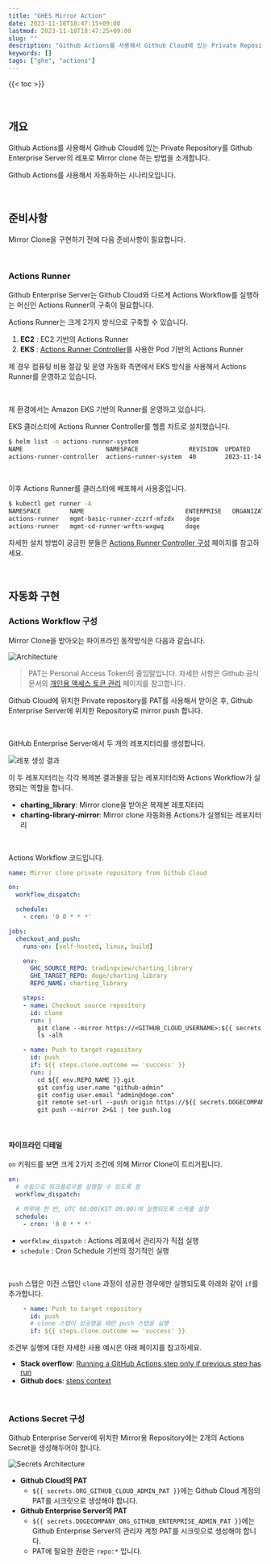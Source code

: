 ```yaml
---
title: "GHES Mirror Action"
date: 2023-11-18T18:47:15+09:00
lastmod: 2023-11-18T18:47:25+09:00
slug: ""
description: "Github Actions를 사용해서 Github Cloud에 있는 Private Repository를 Mirror Clone 하기"
keywords: []
tags: ["ghe", "actions"]
---
```


{{< toc >}}

&nbsp;

## 개요

Github Actions를 사용해서 Github Cloud에 있는 Private Repository를 Github Enterprise Server의 레포로 Mirror clone 하는 방법을 소개합니다.

Github Actions를 사용해서 자동화하는 시나리오입니다.

&nbsp;

## 준비사항

Mirror Clone을 구현하기 전에 다음 준비사항이 필요합니다.

&nbsp;

### Actions Runner

Github Enterprise Server는 Github Cloud와 다르게 Actions Workflow를 실행하는 머신인 Actions Runner의 구축이 필요합니다.

Actions Runner는 크게 2가지 방식으로 구축할 수 있습니다.

1. **EC2** : EC2 기반의 Actions Runner
2. **EKS** : [Actions Runner Controller](https://github.com/actions/actions-runner-controller)를 사용한 Pod 기반의 Actions Runner

제 경우 컴퓨팅 비용 절감 및 운영 자동화 측면에서 EKS 방식을 사용해서 Actions Runner를 운영하고 있습니다.

&nbsp;

제 환경에서는 Amazon EKS 기반의 Runner를 운영하고 있습니다.

EKS 클러스터에 Actions Runner Controller를 헬름 차트로 설치했습니다.

```bash
$ helm list -n actions-runner-system
NAME                       NAMESPACE              REVISION  UPDATED                               STATUS    CHART                             APP VERSION
actions-runner-controller  actions-runner-system  40        2023-11-14 16:13:08.829636 +0900 KST  deployed  actions-runner-controller-0.23.3  0.27.4
```

&nbsp;

이후 Actions Runner를 클러스터에 배포해서 사용중입니다.

```bash
$ kubectl get runner -A
NAMESPACE        NAME                            ENTERPRISE   ORGANIZATION   REPOSITORY   GROUP   LABELS                                                                                                              STATUS    MESSAGE   WF REPO   WF RUN   AGE
actions-runner   mgmt-basic-runner-zczrf-mfzdx   doge                                             ["XXXXX-MGMT-EKS-CLUSTER","m6i.xlarge","support-horizontal-runner-autoscaling","ubuntu-22.04","v2.311.0","build"]   Running                                9h
actions-runner   mgmt-cd-runner-wrftn-wxgwq      doge                                             ["XXXXX-MGMT-EKS-CLUSTER","m6i.xlarge","ubuntu-22.04","v2.311.0","deploy"]                                          Running                                10h
```

자세한 설치 방법이 궁금한 분들은 [Actions Runner Controller 구성](/blog/k8s/actions-runner-admin-guide/) 페이지를 참고하세요.

&nbsp;

## 자동화 구현

### Actions Workflow 구성

Mirror Clone을 받아오는 파이프라인 동작방식은 다음과 같습니다.

![Architecture](./1.png)

> PAT는 Personal Access Token의 줄임말입니다. 자세한 사항은 Github 공식문서의 [개인용 액세스 토큰 관리](https://docs.github.com/ko/authentication/keeping-your-account-and-data-secure/managing-your-personal-access-tokens) 페이지를 참고합니다.

Github Cloud에 위치한 Private repository를 PAT를 사용해서 받아온 후, Github Enterprise Server에 위치한 Repository로 mirror push 합니다.

&nbsp;

GitHub Enterprise Server에서 두 개의 레포지터리를 생성합니다.

![레포 생성 결과](./2.png)

이 두 레포지터리는 각각 복제본 결과물을 담는 레포지터리와 Actions Workflow가 실행되는 역할을 합니다.

- **charting_library**: Mirror clone을 받아온 복제본 레포지터리
- **charting-library-mirror**: Mirror clone 자동화용 Actions가 실행되는 레포지터리

&nbsp;

Actions Workflow 코드입니다.

```yaml
name: Mirror clone private repository from Github Cloud

on:
  workflow_dispatch:

  schedule:
    - cron: '0 0 * * *'

jobs:
  checkout_and_push:
    runs-on: [self-hosted, linux, build]

    env:
      GHC_SOURCE_REPO: tradingview/charting_library
      GHE_TARGET_REPO: doge/charting_library
      REPO_NAME: charting_library

    steps:
    - name: Checkout source repository
      id: clone
      run: |
        git clone --mirror https://<GITHUB_CLOUD_USERNAME>:${{ secrets.ORG_GITHUB_CLOUD_ADMIN_PAT }}@github.com/${{ env.GHC_SOURCE_REPO }}
        ls -alh

    - name: Push to target repository
      id: push
      if: ${{ steps.clone.outcome == 'success' }}
      run: |
        cd ${{ env.REPO_NAME }}.git
        git config user.name "github-admin"
        git config user.email "admin@doge.com"
        git remote set-url --push origin https://${{ secrets.DOGECOMPANY_ORG_GITHUB_ENTERPRISE_ADMIN_PAT }}@github-enterprise.example.com/${{ env.GHE_TARGET_REPO }}.git
        git push --mirror 2>&1 | tee push.log
```

&nbsp;

#### 파이프라인 디테일

`on` 키워드를 보면 크게 2가지 조건에 의해 Mirror Clone이 트리거됩니다.

```yaml
on:
  # 수동으로 워크플로우를 실행할 수 있도록 함
  workflow_dispatch:

  # 하루에 한 번, UTC 00:00(KST 09:00)에 실행되도록 스케줄 설정
  schedule:
    - cron: '0 0 * * *'
```

- `worfklow_dispatch` : Actions 레포에서 관리자가 직접 실행
- `schedule` : Cron Schedule 기반의 정기적인 실행

&nbsp;

`push` 스탭은 이전 스탭인 `clone` 과정이 성공한 경우에만 실행되도록 아래와 같이 `if`를 추가합니다.

```yaml
    - name: Push to target repository
      id: push
      # clone 스탭이 성공했을 때만 push 스탭을 실행
      if: ${{ steps.clone.outcome == 'success' }}
```

조건부 실행에 대한 자세한 사용 예시은 아래 페이지를 참고하세요.

- **Stack overflow**: [Running a GitHub Actions step only if previous step has run](https://stackoverflow.com/a/70549615)
- **Github docs**: [steps context](https://docs.github.com/en/actions/learn-github-actions/contexts#steps-context)

&nbsp;

### Actions Secret 구성

Github Enterprise Server에 위치한 Mirror용 Repository에는 2개의 Actions Secret을 생성해두어야 합니다.

![Secrets Architecture](./3.png)

- **Github Cloud의 PAT**
  - `${{ secrets.ORG_GITHUB_CLOUD_ADMIN_PAT }}`에는 Github Cloud 계정의 PAT를 시크릿으로 생성해야 합니다.
- **Github Enterprise Server의 PAT**
  - `${{ secrets.DOGECOMPANY_ORG_GITHUB_ENTERPRISE_ADMIN_PAT }}`에는 Github Enterprise Server의 관리자 계정 PAT를 시크릿으로 생성해야 합니다.
  - PAT에 필요한 권한은 `repo:*` 입니다.